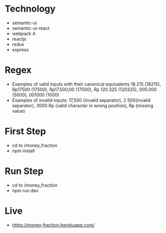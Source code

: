 # Technology
- semantic-ui
- semantic-ui-react
- webpack 4
- reactjs
- redux
- express

# Regex
- Examples of valid inputs with their canonical equivalents 18.215 (18215), Rp17500 (17500), Rp17.500,00 (17500), Rp 120.325 (120325), 005.000 (5000), 001000 (1000)
- Examples of invalid inputs: 17,500 (invalid separator),  2 500(invalid separator), 3000 Rp (valid character in wrong position), Rp (missing value)

# First Step
- cd to /money_fraction
- npm install

# Run Step
- cd to /money_fraction
- npm run dev

# Live
- https://money-fraction.herokuapp.com/

